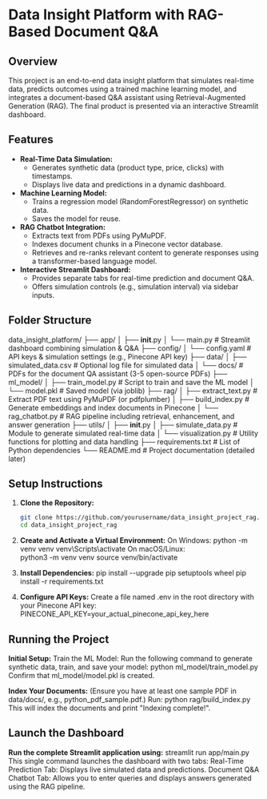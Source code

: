 # Data Insight Platform with RAG-Based Document Q&A

## Overview

This project is an end-to-end data insight platform that simulates real-time data, predicts outcomes using a trained machine learning model, and integrates a document-based Q&A assistant using Retrieval-Augmented Generation (RAG). The final product is presented via an interactive Streamlit dashboard.

## Features

- **Real-Time Data Simulation:**
  - Generates synthetic data (product type, price, clicks) with timestamps.
  - Displays live data and predictions in a dynamic dashboard.
- **Machine Learning Model:**
  - Trains a regression model (RandomForestRegressor) on synthetic data.
  - Saves the model for reuse.
- **RAG Chatbot Integration:**
  - Extracts text from PDFs using PyMuPDF.
  - Indexes document chunks in a Pinecone vector database.
  - Retrieves and re-ranks relevant content to generate responses using a transformer-based language model.
- **Interactive Streamlit Dashboard:**
  - Provides separate tabs for real-time prediction and document Q&A.
  - Offers simulation controls (e.g., simulation interval) via sidebar inputs.

## Folder Structure

data_insight_platform/
├── app/
│ ├── **init**.py
│ └── main.py # Streamlit dashboard combining simulation & Q&A
├── config/
│ └── config.yaml # API keys & simulation settings (e.g., Pinecone API key)
├── data/
│ ├── simulated_data.csv # Optional log file for simulated data
│ └── docs/ # PDFs for the document QA assistant (3-5 open-source PDFs)
├── ml_model/
│ ├── train_model.py # Script to train and save the ML model
│ └── model.pkl # Saved model (via joblib)
├── rag/
│ ├── extract_text.py # Extract PDF text using PyMuPDF (or pdfplumber)
│ ├── build_index.py # Generate embeddings and index documents in Pinecone
│ └── rag_chatbot.py # RAG pipeline including retrieval, enhancement, and answer generation
├── utils/
│ ├── **init**.py
│ ├── simulate_data.py # Module to generate simulated real-time data
│ └── visualization.py # Utility functions for plotting and data handling
├── requirements.txt # List of Python dependencies
└── README.md # Project documentation (detailed later)

## Setup Instructions

1. **Clone the Repository:**

   ```bash
   git clone https://github.com/yourusername/data_insight_project_rag.git
   cd data_insight_project_rag

   ```

2. **Create and Activate a Virtual Environment:**
   On Windows:
   python -m venv venv
   venv\Scripts\activate
   On macOS/Linux:  
    python3 -m venv venv
   source venv/bin/activate

3. **Install Dependencies:**
   pip install --upgrade pip setuptools wheel
   pip install -r requirements.txt

4. **Configure API Keys:**
   Create a file named .env in the root directory with your Pinecone API key:
   PINECONE_API_KEY=your_actual_pinecone_api_key_here

## Running the Project

**Initial Setup:**
Train the ML Model:
Run the following command to generate synthetic data, train, and save your model:
python ml_model/train_model.py
Confirm that ml_model/model.pkl is created.

**Index Your Documents:**
(Ensure you have at least one sample PDF in data/docs/, e.g., python_pdf_sample.pdf.)
Run:
python rag/build_index.py
This will index the documents and print "Indexing complete!".

## Launch the Dashboard

**Run the complete Streamlit application using:**
streamlit run app/main.py
This single command launches the dashboard with two tabs:
Real-Time Prediction Tab: Displays live simulated data and predictions.
Document Q&A Chatbot Tab: Allows you to enter queries and displays answers generated using the RAG pipeline.
